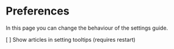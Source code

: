Preferences
====
In this page you can change the behaviour of the settings guide.

[ ] Show articles in setting tooltips (requires restart)